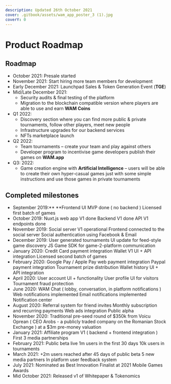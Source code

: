 ```yaml
---
description: Updated 26th October 2021
cover: .gitbook/assets/wam_app_poster_3 (1).jpg
coverY: 0
---
```


# Product Roadmap

## Roadmap

* October 2021: Presale started
* November 2021: Start hiring more team members for development
* Early December 2021: Launchpad Sales & Token Generation Event (**TGE**)
* Mid/Late December 2021:&#x20;
  * Security audits & final testing of the platform
  * Migration to the blockchain compatible version where players are able to use and earn **WAM Coins**
* Q1 2022:
  * Discovery section where you can find more public & private tournaments, follow other players,  meet new people
  * Infrastructure upgrades for our backend services
  * NFTs marketplace launch
* Q2 2022:&#x20;
  * Team tournaments – create your team and play against others
  * Developer program to incentivise game developers publish their games on **WAM.app**
* Q3: 2022:&#x20;
  * Game creation engine with **Artificial Intelligence** – users will be able to create their own hyper-casual games just with some simple instructions and use those games in private tournaments

## **Completed milestones**

* September 2019:** **Frontend UI MVP done ( no backend ) Licensed first batch of games
* October 2019: Nuxt.js web app V1 done Backend V1 done API V1 endpoints done
* November 2019: Social server V1 operational Frontend connected to the social server Social authentication using Facebook & Email
* December 2019: User generated tournaments UI update for feed-style game discovery JS Game SDK for game-2-platform communication
* January 2020: Credit Card payment integration Wallet V1 UI + API integration Licensed second batch of games
* February 2020: Google Pay / Apple Pay web payment integration Paypal payment integration Tournament prize distribution Wallet history UI + API integration
* April 2020: User account UI + functionality User profile UI for visitors Tournament fraud protection
* June 2020: WAM Chat ( lobby, conversation, in platform notifications ) Web notifications implemented Email notifications implemented Notification center
* August 2020: Referral system for friend invites Monthly subscription and recurring payments Web ads integration Public alpha
* November 2020: Traditional pre-seed round of $350k from Voicu Oprean ( CEO Arobs - a publicly traded company on the Romanian Stock Exchange ) at a $3m pre-money valuation
* January 2021: Affiliate program V1 ( backend + frontend integration ) First 3 media partnerships
* February 2021: Public beta live 1m users in the first 30 days 10k users in tournaments
* March 2021: +2m users reached after 45 days of public beta 5 new media partners In platform user feedback system
* July 2021: Nominated as Best Innovation Finalist at 2021 Mobile Games Awards
* Mid October 2021: Released v1 of Whitepaper & Tokenomics
